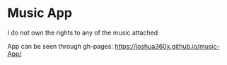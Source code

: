 # Music App

I do not own the rights to any of the music attached 

App can be seen through gh-pages: https://joshua360x.github.io/music-App/
